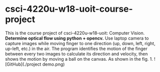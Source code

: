 # csci-4220u-w18-uoit-course-project
This is the course project of csci-4220u-w18-uoit: Computer Vision.
    **Determine optical flow using python + opencv.**
Use laptop camera to capture images while moving finger to one direction (up, down, left, right, up-left, etc.) in the air. The program identifies the motion of the finger between every two images to calculate its direction and velocity, then shows the motion by moving a ball on the canvas. As shown in the fig. 1.
![GitHub](./project demo.png)
